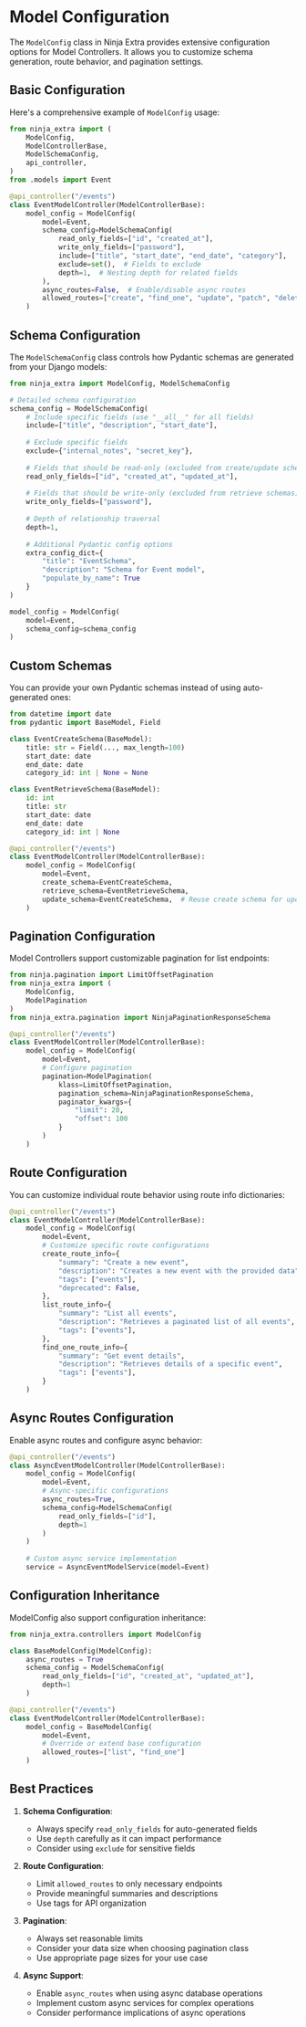 # Model Configuration

The `ModelConfig` class in Ninja Extra provides extensive configuration options for Model Controllers. It allows you to customize schema generation, route behavior, and pagination settings.

## **Basic Configuration**

Here's a comprehensive example of `ModelConfig` usage:

```python
from ninja_extra import (
    ModelConfig,
    ModelControllerBase,
    ModelSchemaConfig,
    api_controller,
)
from .models import Event

@api_controller("/events")
class EventModelController(ModelControllerBase):
    model_config = ModelConfig(
        model=Event,
        schema_config=ModelSchemaConfig(
            read_only_fields=["id", "created_at"],
            write_only_fields=["password"],
            include=["title", "start_date", "end_date", "category"],
            exclude=set(),  # Fields to exclude
            depth=1,  # Nesting depth for related fields
        ),
        async_routes=False,  # Enable/disable async routes
        allowed_routes=["create", "find_one", "update", "patch", "delete", "list"],
    )
```

## **Schema Configuration**

The `ModelSchemaConfig` class controls how Pydantic schemas are generated from your Django models:

```python
from ninja_extra import ModelConfig, ModelSchemaConfig

# Detailed schema configuration
schema_config = ModelSchemaConfig(
    # Include specific fields (use "__all__" for all fields)
    include=["title", "description", "start_date"],
    
    # Exclude specific fields
    exclude={"internal_notes", "secret_key"},
    
    # Fields that should be read-only (excluded from create/update schemas)
    read_only_fields=["id", "created_at", "updated_at"],
    
    # Fields that should be write-only (excluded from retrieve schemas)
    write_only_fields=["password"],
    
    # Depth of relationship traversal
    depth=1,
    
    # Additional Pydantic config options
    extra_config_dict={
        "title": "EventSchema",
        "description": "Schema for Event model",
        "populate_by_name": True
    }
)

model_config = ModelConfig(
    model=Event,
    schema_config=schema_config
)
```

## **Custom Schemas**

You can provide your own Pydantic schemas instead of using auto-generated ones:

```python
from datetime import date
from pydantic import BaseModel, Field

class EventCreateSchema(BaseModel):
    title: str = Field(..., max_length=100)
    start_date: date
    end_date: date
    category_id: int | None = None

class EventRetrieveSchema(BaseModel):
    id: int
    title: str
    start_date: date
    end_date: date
    category_id: int | None

@api_controller("/events")
class EventModelController(ModelControllerBase):
    model_config = ModelConfig(
        model=Event,
        create_schema=EventCreateSchema,
        retrieve_schema=EventRetrieveSchema,
        update_schema=EventCreateSchema,  # Reuse create schema for updates
    )
```

## **Pagination Configuration**

Model Controllers support customizable pagination for list endpoints:

```python
from ninja.pagination import LimitOffsetPagination
from ninja_extra import (
    ModelConfig,
    ModelPagination
)
from ninja_extra.pagination import NinjaPaginationResponseSchema

@api_controller("/events")
class EventModelController(ModelControllerBase):
    model_config = ModelConfig(
        model=Event,
        # Configure pagination
        pagination=ModelPagination(
            klass=LimitOffsetPagination,
            pagination_schema=NinjaPaginationResponseSchema,
            paginator_kwargs={
                "limit": 20,
                "offset": 100
            }
        )
    )
```

## **Route Configuration**

You can customize individual route behavior using route info dictionaries:

```python
@api_controller("/events")
class EventModelController(ModelControllerBase):
    model_config = ModelConfig(
        model=Event,
        # Customize specific route configurations
        create_route_info={
            "summary": "Create a new event",
            "description": "Creates a new event with the provided data",
            "tags": ["events"],
            "deprecated": False,
        },
        list_route_info={
            "summary": "List all events",
            "description": "Retrieves a paginated list of all events",
            "tags": ["events"],
        },
        find_one_route_info={
            "summary": "Get event details",
            "description": "Retrieves details of a specific event",
            "tags": ["events"],
        }
    )
```

## **Async Routes Configuration**

Enable async routes and configure async behavior:

```python
@api_controller("/events")
class AsyncEventModelController(ModelControllerBase):
    model_config = ModelConfig(
        model=Event,
        # Async-specific configurations
        async_routes=True,
        schema_config=ModelSchemaConfig(
            read_only_fields=["id"],
            depth=1
        )
    )
    
    # Custom async service implementation
    service = AsyncEventModelService(model=Event)
```

## **Configuration Inheritance**

ModelConfig also support configuration inheritance:

```python
from ninja_extra.controllers import ModelConfig

class BaseModelConfig(ModelConfig):
    async_routes = True
    schema_config = ModelSchemaConfig(
        read_only_fields=["id", "created_at", "updated_at"],
        depth=1
    )

@api_controller("/events")
class EventModelController(ModelControllerBase):
    model_config = BaseModelConfig(
        model=Event,
        # Override or extend base configuration
        allowed_routes=["list", "find_one"]
    )
```

## **Best Practices**

1. **Schema Configuration**:
    - Always specify `read_only_fields` for auto-generated fields
    - Use `depth` carefully as it can impact performance
    - Consider using `exclude` for sensitive fields

2. **Route Configuration**:
    - Limit `allowed_routes` to only necessary endpoints
    - Provide meaningful summaries and descriptions
    - Use tags for API organization

3. **Pagination**:
    - Always set reasonable limits
    - Consider your data size when choosing pagination class
    - Use appropriate page sizes for your use case

4. **Async Support**:
    - Enable `async_routes` when using async database operations
    - Implement custom async services for complex operations
    - Consider performance implications of async operations 
